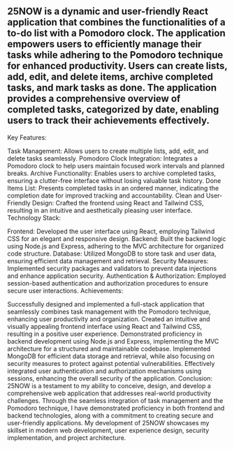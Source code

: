 ## 25NOW is a dynamic and user-friendly React application that combines the functionalities of a to-do list with a Pomodoro clock. The application empowers users to efficiently manage their tasks while adhering to the Pomodoro technique for enhanced productivity. Users can create lists, add, edit, and delete items, archive completed tasks, and mark tasks as done. The application provides a comprehensive overview of completed tasks, categorized by date, enabling users to track their achievements effectively.

Key Features:

Task Management: Allows users to create multiple lists, add, edit, and delete tasks seamlessly.
Pomodoro Clock Integration: Integrates a Pomodoro clock to help users maintain focused work intervals and planned breaks.
Archive Functionality: Enables users to archive completed tasks, ensuring a clutter-free interface without losing valuable task history.
Done Items List: Presents completed tasks in an ordered manner, indicating the completion date for improved tracking and accountability.
Clean and User-Friendly Design: Crafted the frontend using React and Tailwind CSS, resulting in an intuitive and aesthetically pleasing user interface.
Technology Stack:

Frontend: Developed the user interface using React, employing Tailwind CSS for an elegant and responsive design.
Backend: Built the backend logic using Node.js and Express, adhering to the MVC architecture for organized code structure.
Database: Utilized MongoDB to store task and user data, ensuring efficient data management and retrieval.
Security Measures: Implemented security packages and validators to prevent data injections and enhance application security.
Authentication & Authorization: Employed session-based authentication and authorization procedures to ensure secure user interactions.
Achievements:

Successfully designed and implemented a full-stack application that seamlessly combines task management with the Pomodoro technique, enhancing user productivity and organization.
Created an intuitive and visually appealing frontend interface using React and Tailwind CSS, resulting in a positive user experience.
Demonstrated proficiency in backend development using Node.js and Express, implementing the MVC architecture for a structured and maintainable codebase.
Implemented MongoDB for efficient data storage and retrieval, while also focusing on security measures to protect against potential vulnerabilities.
Effectively integrated user authentication and authorization mechanisms using sessions, enhancing the overall security of the application.
Conclusion:
25NOW is a testament to my ability to conceive, design, and develop a comprehensive web application that addresses real-world productivity challenges. Through the seamless integration of task management and the Pomodoro technique, I have demonstrated proficiency in both frontend and backend technologies, along with a commitment to creating secure and user-friendly applications. My development of 25NOW showcases my skillset in modern web development, user experience design, security implementation, and project architecture.
